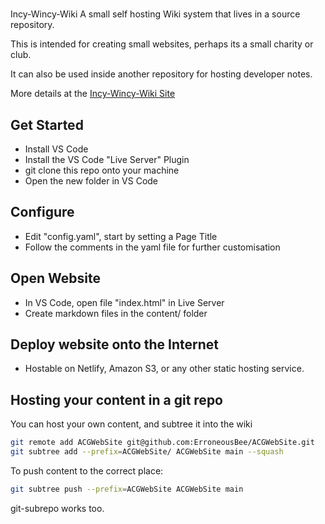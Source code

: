 # 
Incy-Wincy-Wiki 
A small self hosting Wiki system that lives in a source repository.

This is intended for creating small websites, perhaps its a small charity or club. 

It can also be used inside another repository for hosting developer notes.

More details at the [
Incy-Wincy-Wiki  Site](https://Incy-Wincy-Wiki.netlify.app)

## Get Started 

* Install VS Code
* Install the VS Code "Live Server" Plugin
* git clone this repo onto your machine
* Open the new folder in VS Code

## Configure

* Edit "config.yaml", start by setting a Page Title
* Follow the comments in the yaml file for further customisation

## Open Website

* In VS Code, open file "index.html" in Live Server
* Create markdown files in the content/ folder

## Deploy website onto the Internet

* Hostable on Netlify, Amazon S3, or any other static hosting service.

## Hosting your content in a git repo

You can host your own content, and subtree it into the wiki

```bash
git remote add ACGWebSite git@github.com:ErroneousBee/ACGWebSite.git
git subtree add --prefix=ACGWebSite/ ACGWebSite main --squash
```

To push content to the correct place: 

```bash
git subtree push --prefix=ACGWebSite ACGWebSite main
```

git-subrepo works too.
